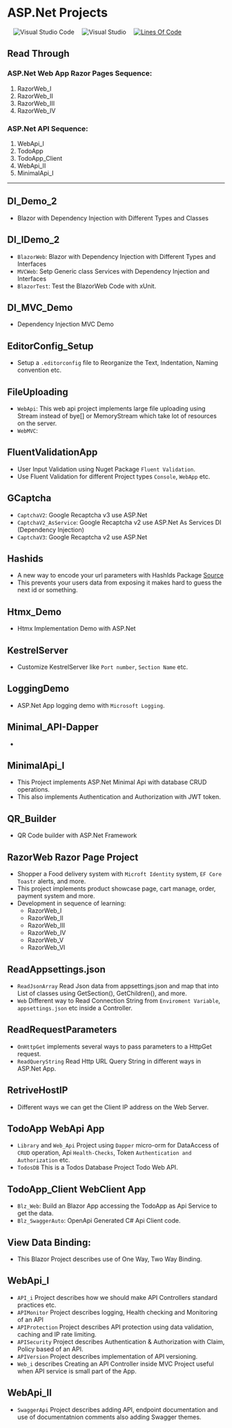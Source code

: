 # ASP.Net Projects

<!-- Intro -->

<!-- ![ASP.Ner Projects](#) -->

&emsp;![Visual Studio Code](https://img.shields.io/badge/Visual%20Studio%20Code-0078d7.svg?style=flat&logo=visual-studio-code&logoColor=white)
&emsp;![Visual Studio](https://img.shields.io/badge/Visual%20Studio-5C2D91.svg?style=flat&logo=visual-studio&logoColor=white)
&emsp;[![Lines Of Code](https://tokei.rs/b1/github.com/Koushikon/ASP.Projects?category=code)](https://github.com/Koushikon/ASP.Projects)


## Read Through

### ASP.Net Web App Razor Pages Sequence:

1. RazorWeb_I
2. RazorWeb_II
3. RazorWeb_III
4. RazorWeb_IV


### ASP.Net API Sequence:

1. WebApi_I
2. TodoApp
3. TodoApp_Client
4. WebApi_II
5. MinimalApi_I

---

## DI_Demo_2
- Blazor with Dependency Injection with Different Types and Classes

## DI_IDemo_2
- `BlazorWeb`: Blazor with Dependency Injection with Different Types and Interfaces
- `MVCWeb`: Setp Generic class Services with Dependency Injection and Interfaces
- `BlazorTest`: Test the BlazorWeb Code with xUnit.

## DI_MVC_Demo
- Dependency Injection MVC Demo

## EditorConfig_Setup
- Setup a `.editorconfig` file to Reorganize the Text, Indentation, Naming convention etc.

## FileUploading
- `WebApi`: This web api project implements large file uploading using Stream instead of bye[] or MemoryStream which take lot of resources on the server.
- `WebMVC`:

## FluentValidationApp
- User Input Validation using Nuget Package `Fluent Validation`.
- Use Fluent Validation for different Project types `Console`, `WebApp` etc.

## GCaptcha
- `CaptchaV2`: Google Recaptcha v3 use ASP.Net
- `CaptchaV2_AsService`: Google Recaptcha v2 use ASP.Net As Services DI (Dependency Injection)
- `CaptchaV3`: Google Recaptcha v2 use ASP.Net

## Hashids
- A new way to encode your url parameters with HashIds Package [Source][link1001]
- This prevents your users data from exposing it makes hard to guess the next id or something.

## Htmx_Demo
- Htmx Implementation Demo with ASP.Net

## KestrelServer
- Customize KestrelServer like `Port number`, `Section Name` etc.

## LoggingDemo
- ASP.Net App logging demo with `Microsoft Logging`.

## Minimal_API-Dapper
- 

## MinimalApi_I
- This Project implements ASP.Net Minimal Api with database CRUD operations.
- This also implements Authentication and Authorization with JWT token.

## QR_Builder
- QR Code builder with ASP.Net Framework

## RazorWeb Razor Page Project
- Shopper a Food delivery system with `Microft Identity` system, `EF Core` `Toastr` alerts, and more.
- This project implements product showcase page, cart manage, order, payment system and more.
- Development in sequence of learning:
    - RazorWeb_I
    - RazorWeb_II
    - RazorWeb_III
    - RazorWeb_IV
    - RazorWeb_V
    - RazorWeb_VI


## ReadAppsettings.json
- `ReadJsonArray` Read Json data from appsettings.json and map that into List of classes using GetSection(), GetChildren(), and more.
- `Web` Different way to Read Connection String from `Enviroment Variable`, `appsettings.json` etc inside a Controller.

## ReadRequestParameters
- `OnHttpGet` implements several ways to pass parameters to a HttpGet request.
- `ReadQueryString` Read Http URL Query String in different ways in ASP.Net App.

## RetriveHostIP
- Different ways we can get the Client IP address on the Web Server.

## TodoApp WebApi App
- `Library` and `Web_Api` Project using `Dapper` micro-orm for DataAccess of `CRUD` operation, Api `Health-Checks`, Token `Authentication and Authorization` etc.
- `TodosDB` This is a Todos Database Project Todo Web API.

## TodoApp_Client WebClient App
- `Blz_Web`: Build an Blazor App accessing the TodoApp as Api Service to get the data.
- `Blz_SwaggerAuto`: OpenApi Generated C# Api Client code.

## View Data Binding:
- This Blazor Project describes use of One Way, Two Way Binding.

## WebApi_I
- `API_i` Project describes how we should make API Controllers standard practices etc.
- `APIMonitor` Project describes logging, Health checking and Monitoring of an API
- `APIProtection` Project describes API protection using data validation, caching and IP rate limiting.
- `APISecurity` Project describes Authentication & Authorization with Claim, Policy based of an API.
- `APIVersion` Project describes implementation of API versioning.
- `Web_i` describes Creating an API Controller inside MVC Project useful when API service is small part of the App.

## WebApi_II
- `SwaggerApi` Project describes adding API, endpoint documentation and use of documentatnion comments also adding Swagger themes.


[link1001]: https://hashids.org/net/